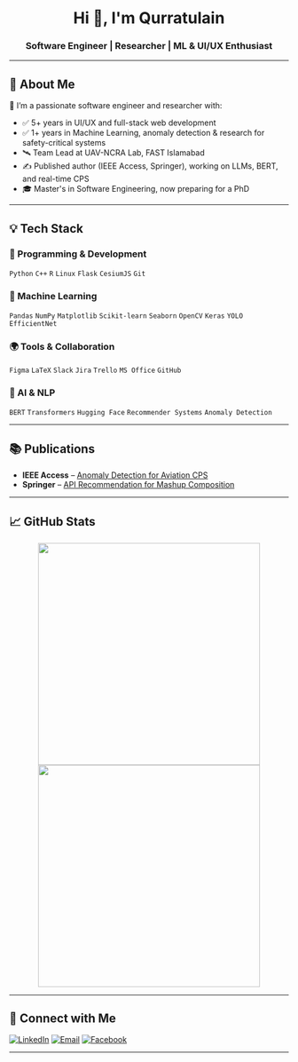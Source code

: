 
<h1 align="center">Hi 👋, I'm Qurratulain</h1>
<h3 align="center">Software Engineer | Researcher | ML & UI/UX Enthusiast</h3>

---

## 🧠 About Me

🔬 I’m a passionate software engineer and researcher with:

- ✅ 5+ years in UI/UX and full-stack web development  
- ✅ 1+ years in Machine Learning, anomaly detection & research for safety-critical systems  
- 🛰️ Team Lead at UAV-NCRA Lab, FAST Islamabad  
- ✍️ Published author (IEEE Access, Springer), working on LLMs, BERT, and real-time CPS  
- 🎓 Master's in Software Engineering, now preparing for a PhD

---

## 💡 Tech Stack

### 🔧 Programming & Development  
`Python` `C++` `R` `Linux` `Flask` `CesiumJS` `Git`

### 🧠 Machine Learning  
`Pandas` `NumPy` `Matplotlib` `Scikit-learn` `Seaborn` `OpenCV` `Keras` `YOLO` `EfficientNet`  

### 🌍 Tools & Collaboration  
`Figma` `LaTeX` `Slack` `Jira` `Trello` `MS Office` `GitHub`  

### 🧠 AI & NLP  
`BERT` `Transformers` `Hugging Face` `Recommender Systems` `Anomaly Detection`

---

## 📚 Publications

- **IEEE Access** – [Anomaly Detection for Aviation CPS](https://ieeexplore.ieee.org/document/10749801)
- **Springer** – [API Recommendation for Mashup Composition](https://link.springer.com/article/10.1007/s13198-024-02568-5)

---

## 📈 GitHub Stats

<p align="center">
  <img src="https://github-readme-stats.vercel.app/api?username=Qurratulain25&show_icons=true" width="400">
  <img src="https://github-readme-stats.vercel.app/api/top-langs/?username=Qurratulain25&layout=compact" width="400">
</p>

---

## 🤝 Connect with Me

[![LinkedIn](https://img.shields.io/badge/LinkedIn-blue?style=flat-square&logo=linkedin&logoColor=white)](https://www.linkedin.com/in/qurratulain-shabbir/)
[![Email](https://img.shields.io/badge/Gmail-red?style=flat-square&logo=gmail&logoColor=white)](mailto:qurratulainshabbir9@gmail.com)
[![Facebook](https://img.shields.io/badge/Facebook-1877F2?style=flat-square&logo=facebook&logoColor=white)](https://www.facebook.com/profile.php?id=100063264636098)

---

<!--
Qurratulain25/Qurratulain25 is a ✨ special ✨ repository because its `README.md` (this file) appears on your GitHub profile.
-->

